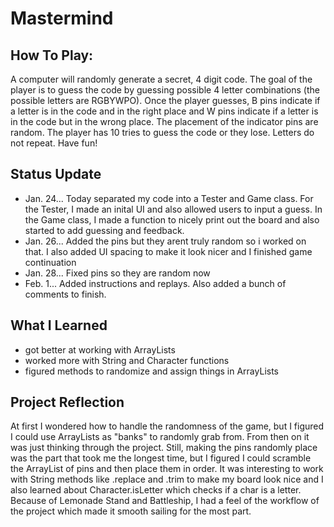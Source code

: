 # Mastermind

## How To Play:
  A computer will randomly generate a secret, 4 digit code. The goal of the player is to guess the code by guessing possible 4 letter combinations (the possible letters are RGBYWPO). Once the player guesses, B pins indicate if a letter is in the code and in the right place and W pins indicate if a letter is in the code but in the wrong place. The placement of the indicator pins are random. The player has 10 tries to guess the code or they lose. Letters do not repeat. Have fun!

## Status Update
- Jan. 24...
  Today separated my code into a Tester and Game class. For the Tester, I made an inital UI and also allowed users to input a guess. In the Game class, I made a function 
  to nicely print out the board and also started to add guessing and feedback. 
- Jan. 26...
  Added the pins but they arent truly random so i worked on that. I also added UI spacing to make it look nicer and I finished game continuation
- Jan. 28...
  Fixed pins so they are random now
- Feb. 1...
  Added instructions and replays. Also added a bunch of comments to finish. 

## What I Learned
  - got better at working with ArrayLists
  - worked more with String and Character functions
  - figured methods to randomize and assign things in ArrayLists

## Project Reflection
  At first I wondered how to handle the randomness of the game, but I figured I could use ArrayLists as "banks" to randomly grab from. From then on it was just thinking through the project. Still, making the pins randomly place was the part that took me the longest time, but I figured I could scramble the ArrayList of pins and then place them in order. It was interesting to work with String methods like .replace and .trim to make my board look nice and I also learned about Character.isLetter which checks if a char is a letter. Because of Lemonade Stand and Battleship, I had a feel of the workflow of the project which made it smooth sailing for the most part.
